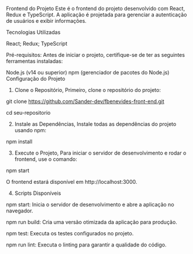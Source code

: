 Frontend do Projeto
Este é o frontend do projeto desenvolvido com React, Redux e TypeScript. A aplicação é projetada para gerenciar a autenticação de usuários e exibir informações.

Tecnologias Utilizadas

React; Redux; TypeScript


Pré-requisitos: 
Antes de iniciar o projeto, certifique-se de ter as seguintes ferramentas instaladas:

Node.js (v14 ou superior)
npm (gerenciador de pacotes do Node.js)
Configuração do Projeto


1. Clone o Repositório, 
Primeiro, clone o repositório do projeto:

git clone https://github.com/Sander-dev/fbenevides-front-end.git

cd seu-repositorio

2. Instale as Dependências, 
Instale todas as dependências do projeto usando npm:

npm install

3. Execute o Projeto, 
Para iniciar o servidor de desenvolvimento e rodar o frontend, use o comando:

npm start

O frontend estará disponível em http://localhost:3000.

4. Scripts Disponíveis

npm start: Inicia o servidor de desenvolvimento e abre a aplicação no navegador.

npm run build: Cria uma versão otimizada da aplicação para produção.

npm test: Executa os testes configurados no projeto.

npm run lint: Executa o linting para garantir a qualidade do código.